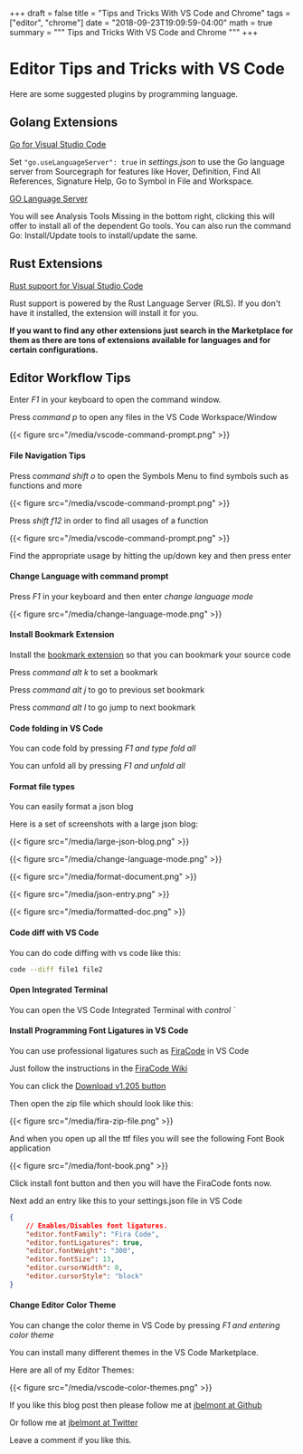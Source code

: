 +++
draft = false
title = "Tips and Tricks With VS Code and Chrome"
tags = ["editor", "chrome"]
date = "2018-09-23T19:09:59-04:00"
math = true
summary = """
Tips and Tricks With VS Code and Chrome
"""
+++

# Editor Tips and Tricks with VS Code

Here are some suggested plugins by programming language.

## Golang Extensions

[Go for Visual Studio Code](https://marketplace.visualstudio.com/items?itemName=ms-vscode.Go)

Set `"go.useLanguageServer": true` in  *settings.json* to use the Go language server from Sourcegraph for features like Hover, Definition, Find All References, Signature Help, Go to Symbol in File and Workspace.

[GO Language Server](https://github.com/sourcegraph/go-langserver)

You will see Analysis Tools Missing in the bottom right, clicking this will offer to install all of the dependent Go tools. You can also run the command Go: Install/Update tools to install/update the same.

## Rust Extensions

[Rust support for Visual Studio Code](https://marketplace.visualstudio.com/items?itemName=rust-lang.rust)

Rust support is powered by the Rust Language Server (RLS). If you don't have it installed, the extension will install it for you.

**If you want to find any other extensions just search in the Marketplace for them as there are tons of extensions available for languages and for certain configurations.**

## Editor Workflow Tips

Enter *F1* in your keyboard to open the command window.

Press *command p* to open any files in the VS Code Workspace/Window

{{< figure src="/media/vscode-command-prompt.png" >}}

#### File Navigation Tips

Press *command shift o* to open the Symbols Menu to find symbols such as functions and more

{{< figure src="/media/vscode-command-prompt.png" >}}

Press *shift f12* in order to find all usages of a function

{{< figure src="/media/vscode-command-prompt.png" >}}

Find the appropriate usage by hitting the up/down key and then press enter

#### Change Language with command prompt

Press *F1* in your keyboard and then enter *change language mode*

{{< figure src="/media/change-language-mode.png" >}}

#### Install Bookmark Extension

Install the [bookmark extension](https://marketplace.visualstudio.com/items?itemName=alefragnani.Bookmarks) so that you can bookmark your source code

Press *command alt k* to set a bookmark

Press *command alt j* to go to previous set bookmark

Press *command alt l* to go jump to next bookmark

#### Code folding in VS Code 

You can code fold by pressing *F1 and type fold all*

You can unfold all by pressing *F1 and unfold all*

#### Format file types

You can easily format a json blog

Here is a set of screenshots with a large json blog:

{{< figure src="/media/large-json-blog.png" >}}

{{< figure src="/media/change-language-mode.png" >}}

{{< figure src="/media/format-document.png" >}}

{{< figure src="/media/json-entry.png" >}}

{{< figure src="/media/formatted-doc.png" >}}

#### Code diff with VS Code

You can do code diffing with vs code like this:

```bash
code --diff file1 file2
```

#### Open Integrated Terminal

You can open the VS Code Integrated Terminal with *control \`*

#### Install Programming Font Ligatures in VS Code

You can use professional ligatures such as [FiraCode](https://github.com/tonsky/FiraCode) in VS Code

Just follow the instructions in the [FiraCode Wiki](https://github.com/tonsky/FiraCode/wiki/VS-Code-Instructions)

You can click the [Download v1.205 button](https://github.com/tonsky/FiraCode/releases/download/1.205/FiraCode_1.205.zip)

Then open the zip file which should look like this:

{{< figure src="/media/fira-zip-file.png" >}}

And when you open up all the ttf files you will see the following Font Book application

{{< figure src="/media/font-book.png" >}}

Click install font button and then you will have the FiraCode fonts now.

Next add an entry like this to your settings.json file in VS Code

```json
{
    // Enables/Disables font ligatures.
    "editor.fontFamily": "Fira Code",
    "editor.fontLigatures": true,
    "editor.fontWeight": "300",
    "editor.fontSize": 13,
    "editor.cursorWidth": 0,
    "editor.cursorStyle": "block"
}
```

#### Change Editor Color Theme

You can change the color theme in VS Code by pressing *F1 and entering color theme*

You can install many different themes in the VS Code Marketplace.

Here are all of my Editor Themes:

{{< figure src="/media/vscode-color-themes.png" >}}

If you like this blog post then please follow me at [jbelmont at Github](https://github.com/jbelmont)

Or follow me at [jbelmont at Twitter](https://twitter.com/jbelmont80)

Leave a comment if you like this.
